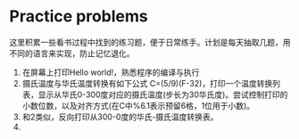 # Practice problems

这里积累一些看书过程中找到的练习题，便于日常练手。计划是每天抽取几题，用不同的语言来实现，防止记忆退化。

1. 在屏幕上打印Hello world!，熟悉程序的编译与执行
2. 摄氏温度与华氏温度转换有如下公式 C=\(5/9\)\(F-32\)，打印一个温度转换列表，显示从华氏0-300度对应的摄氏温度\(步长为30华氏度\)。尝试控制打印的小数位数，以及对齐方式\(在C中%6.1表示预留6格，1位用于小数\)。
3. 和2类似，反向打印从300-0度的华氏-摄氏温度转换表。
4. 


